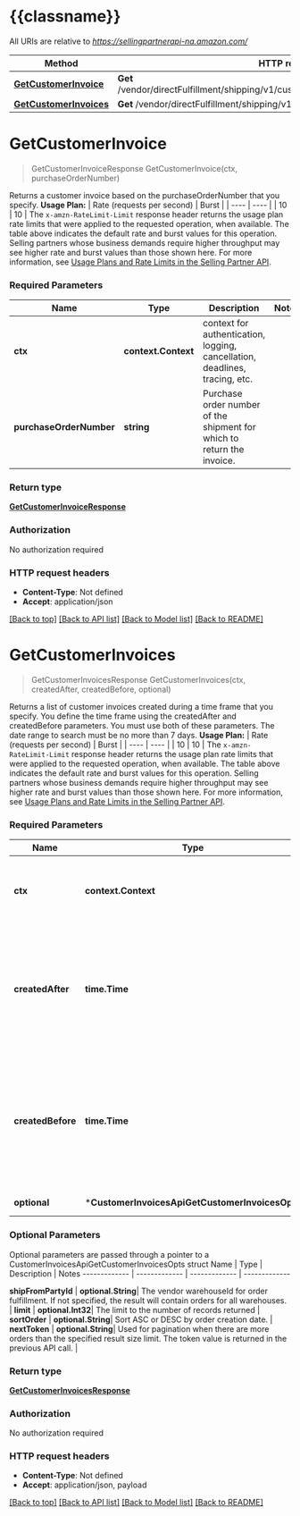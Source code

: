 # {{classname}}

All URIs are relative to *https://sellingpartnerapi-na.amazon.com/*

Method | HTTP request | Description
------------- | ------------- | -------------
[**GetCustomerInvoice**](CustomerInvoicesApi.md#GetCustomerInvoice) | **Get** /vendor/directFulfillment/shipping/v1/customerInvoices/{purchaseOrderNumber} | 
[**GetCustomerInvoices**](CustomerInvoicesApi.md#GetCustomerInvoices) | **Get** /vendor/directFulfillment/shipping/v1/customerInvoices | 

# **GetCustomerInvoice**
> GetCustomerInvoiceResponse GetCustomerInvoice(ctx, purchaseOrderNumber)


Returns a customer invoice based on the purchaseOrderNumber that you specify.  **Usage Plan:**  | Rate (requests per second) | Burst | | ---- | ---- | | 10 | 10 |  The `x-amzn-RateLimit-Limit` response header returns the usage plan rate limits that were applied to the requested operation, when available. The table above indicates the default rate and burst values for this operation. Selling partners whose business demands require higher throughput may see higher rate and burst values than those shown here. For more information, see [Usage Plans and Rate Limits in the Selling Partner API](https://developer-docs.amazon.com/sp-api/docs/usage-plans-and-rate-limits-in-the-sp-api).

### Required Parameters

Name | Type | Description  | Notes
------------- | ------------- | ------------- | -------------
 **ctx** | **context.Context** | context for authentication, logging, cancellation, deadlines, tracing, etc.
  **purchaseOrderNumber** | **string**| Purchase order number of the shipment for which to return the invoice. | 

### Return type

[**GetCustomerInvoiceResponse**](GetCustomerInvoiceResponse.md)

### Authorization

No authorization required

### HTTP request headers

 - **Content-Type**: Not defined
 - **Accept**: application/json

[[Back to top]](#) [[Back to API list]](../README.md#documentation-for-api-endpoints) [[Back to Model list]](../README.md#documentation-for-models) [[Back to README]](../README.md)

# **GetCustomerInvoices**
> GetCustomerInvoicesResponse GetCustomerInvoices(ctx, createdAfter, createdBefore, optional)


Returns a list of customer invoices created during a time frame that you specify. You define the  time frame using the createdAfter and createdBefore parameters. You must use both of these parameters. The date range to search must be no more than 7 days.  **Usage Plan:**  | Rate (requests per second) | Burst | | ---- | ---- | | 10 | 10 |  The `x-amzn-RateLimit-Limit` response header returns the usage plan rate limits that were applied to the requested operation, when available. The table above indicates the default rate and burst values for this operation. Selling partners whose business demands require higher throughput may see higher rate and burst values than those shown here. For more information, see [Usage Plans and Rate Limits in the Selling Partner API](https://developer-docs.amazon.com/sp-api/docs/usage-plans-and-rate-limits-in-the-sp-api).

### Required Parameters

Name | Type | Description  | Notes
------------- | ------------- | ------------- | -------------
 **ctx** | **context.Context** | context for authentication, logging, cancellation, deadlines, tracing, etc.
  **createdAfter** | **time.Time**| Orders that became available after this date and time will be included in the result. Must be in ISO-8601 date/time format. | 
  **createdBefore** | **time.Time**| Orders that became available before this date and time will be included in the result. Must be in ISO-8601 date/time format. | 
 **optional** | ***CustomerInvoicesApiGetCustomerInvoicesOpts** | optional parameters | nil if no parameters

### Optional Parameters
Optional parameters are passed through a pointer to a CustomerInvoicesApiGetCustomerInvoicesOpts struct
Name | Type | Description  | Notes
------------- | ------------- | ------------- | -------------


 **shipFromPartyId** | **optional.String**| The vendor warehouseId for order fulfillment. If not specified, the result will contain orders for all warehouses. | 
 **limit** | **optional.Int32**| The limit to the number of records returned | 
 **sortOrder** | **optional.String**| Sort ASC or DESC by order creation date. | 
 **nextToken** | **optional.String**| Used for pagination when there are more orders than the specified result size limit. The token value is returned in the previous API call. | 

### Return type

[**GetCustomerInvoicesResponse**](GetCustomerInvoicesResponse.md)

### Authorization

No authorization required

### HTTP request headers

 - **Content-Type**: Not defined
 - **Accept**: application/json, payload

[[Back to top]](#) [[Back to API list]](../README.md#documentation-for-api-endpoints) [[Back to Model list]](../README.md#documentation-for-models) [[Back to README]](../README.md)

